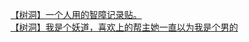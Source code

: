 [【树洞】一个人用的智障记录贴。](http://tieba.baidu.com/p/4586948755?see_lz=1&pn=)   
[【树洞】我是个妖道，喜欢上的帮主她一直以为我是个男的](http://tieba.baidu.com/p/4587315085?see_lz=1&pn=)   
